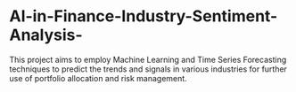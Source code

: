 # AI-in-Finance-Industry-Sentiment-Analysis-
This project aims to employ Machine Learning and Time Series Forecasting techniques to predict the trends and signals in various industries for further use of portfolio allocation and risk management.
